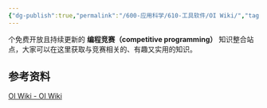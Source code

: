 ```yaml
---
{"dg-publish":true,"permalink":"/600-应用科学/610-工具软件/OI Wiki/","tags":["Web/学习"],"noteIcon":""}
---
```



个免费开放且持续更新的 **编程竞赛（competitive programming）** 知识整合站点，大家可以在这里获取与竞赛相关的、有趣又实用的知识。

## 参考资料
[OI Wiki - OI Wiki](https://oi-wiki.org/)